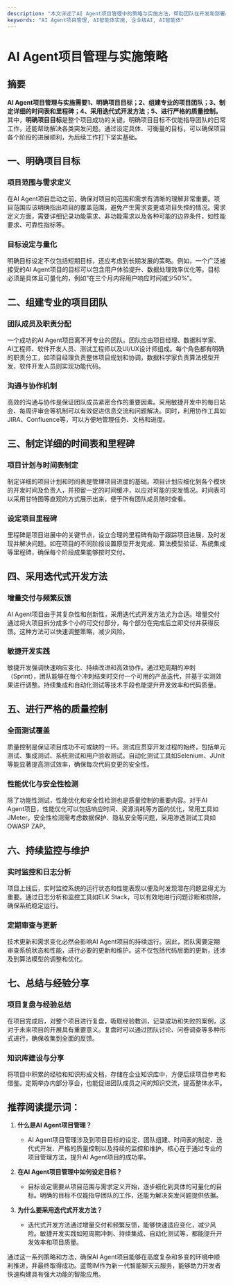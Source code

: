 ```yaml
---
description: "本文详述了AI Agent项目管理中的策略与实施方法，帮助团队在开发和部署AI Agent项目时提高效率和成功率。"
keywords: "AI Agent项目管理, AI智能体实施, 企业级AI, AI智能体"
---
```

# AI Agent项目管理与实施策略

## 摘要

**AI Agent项目管理与实施需要1、明确项目目标；2、组建专业的项目团队；3、制定详细的时间表和里程碑；4、采用迭代式开发方法；5、进行严格的质量控制。** 其中，**明确项目目标**是整个项目成功的关键。明确项目目标不仅能指导团队的日常工作，还能帮助解决各类突发问题。通过设定具体、可衡量的目标，可以确保项目各个阶段的进展顺利，为后续工作打下坚实基础。

## 一、明确项目目标

### 项目范围与需求定义

在AI Agent项目启动之前，确保对项目的范围和需求有清晰的理解非常重要。项目范围应该明确指出项目的覆盖范围，避免产生需求变更或项目失控的情况。需求定义方面，需要详细记录功能需求、非功能需求以及各种可能的边界条件，如性能要求、可靠性指标等。

### 目标设定与量化

明确目标设定不仅包括短期目标，还应考虑到长期发展的策略。例如，一个广泛被接受的AI Agent项目的目标可以包含用户体验提升、数据处理效率优化等。目标必须是具体且可量化的，例如“在三个月内将用户响应时间减少50%”。

## 二、组建专业的项目团队

### 团队成员及职责分配

一个成功的AI Agent项目离不开专业的团队。团队应由项目经理、数据科学家、AI工程师、软件开发人员、测试工程师以及UI/UX设计师组成。每个角色都有明确的职责分工，如项目经理负责整体项目规划和协调，数据科学家负责算法模型开发，软件开发人员则实现功能代码。

### 沟通与协作机制

高效的沟通与协作是保证团队成员紧密合作的重要因素。采用敏捷开发中的每日站会、每周评审会等机制可以有效促进信息交流和问题解决。同时，利用协作工具如JIRA、Confluence等，可以方便地管理任务、文档和进度。

## 三、制定详细的时间表和里程碑

### 项目计划与时间表制定

制定详细的项目计划和时间表是管理项目进度的基础。项目计划应细化到各个模块的开发时间及负责人，并预留一定的时间缓冲，以应对可能的突发情况。时间表可以采用甘特图等直观的方式展示出来，便于所有团队成员随时查看。

### 设定项目里程碑

里程碑是项目进展中的关键节点，设立合理的里程碑有助于跟踪项目进展，及时发现并解决问题。如在项目的不同阶段设置原型开发完成、算法模型验证、系统集成等里程碑，确保每个阶段成果能够按时交付。

## 四、采用迭代式开发方法

### 增量交付与频繁反馈

AI Agent项目由于其复杂性和创新性，采用迭代式开发方法尤为合适。增量交付通过将大项目拆分成多个小的可交付部分，每个部分在完成后立即交付并获得反馈。这种方法可以快速调整策略，减少风险。

### 敏捷开发实践

敏捷开发强调快速响应变化、持续改进和高效协作。通过短周期的冲刺（Sprint），团队能够在每个冲刺结束时交付一个可用的产品迭代，并基于实测效果进行调整。持续集成和自动化测试等技术手段也能提升开发效率和代码质量。

## 五、进行严格的质量控制

### 全面测试覆盖

质量控制是保证项目成功不可或缺的一环。测试应贯穿开发过程的始终，包括单元测试、集成测试、系统测试和用户验收测试。自动化测试工具如Selenium、JUnit等能显著提高测试效率，确保每次代码变更的安全性。

### 性能优化与安全性检测

除了功能性测试，性能优化和安全性检测也是质量控制的重要内容。对于AI Agent项目，性能优化可以包括响应时间、资源消耗等方面的优化，常用工具如JMeter。安全性检测需考虑数据保护、隐私安全等问题，采用渗透测试工具如OWASP ZAP。

## 六、持续监控与维护

### 实时监控和日志分析

项目上线后，实时监控系统的运行状态和性能表现以便及时发现潜在问题显得尤为重要。通过日志分析和监控工具如ELK Stack，可以有效地进行问题诊断和排除，确保系统稳定运行。

### 定期审查与更新

技术更新和需求变化必然会影响AI Agent项目的持续运行。因此，团队需要定期审查系统状态和性能，进行必要的更新和维护。这不仅包括代码层面的更新，还涉及到算法模型的调整和优化。

## 七、总结与经验分享

### 项目复盘与经验总结

在项目完成后，对整个项目进行复盘，吸取经验教训，记录成功和失败的案例，这对于未来项目的开展具有重要意义。复盘时可以通过团队讨论、问卷调查等多种形式进行，确保收集到全面的反馈。

### 知识库建设与分享

将项目中积累的经验和知识形成文档，存储在企业知识库中，方便后续项目参考和借鉴。定期举办内部分享会，也能促进团队成员之间的知识交流，提高整体水平。

## 推荐阅读提示词：

1. **什么是AI Agent项目管理？**
    - AI Agent项目管理涉及到项目目标的设定、团队组建、时间表的制定、迭代式开发、严格的质量控制以及持续的监控和维护。核心在于通过专业的项目管理方法，提升AI Agent项目的成功率。

2. **在AI Agent项目管理中如何设定目标？**
    - 目标设定需要从项目范围与需求定义开始，逐步细化到具体的可量化的目标。明确的目标不仅能指导团队的工作，还能为解决突发问题提供依据。

3. **为什么要采用迭代式开发方法？**
    - 迭代式开发方法通过增量交付和频繁反馈，能够快速适应变化，减少风险。敏捷开发实践如短周期冲刺、持续集成、自动化测试等，都能提升开发效率和项目质量。

通过这一系列策略和方法，确保AI Agent项目能够在高度复杂和多变的环境中顺利推进，并最终取得成功。蓝莺IM作为新一代智能聊天云服务，能够助力开发者快速构建具有强大功能的智能应用。
